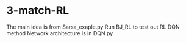 # 3-match-RL
The main idea is from Sarsa_exaple.py
Run BJ_RL to test out RL DQN method
Network architecture is in DQN.py
 
